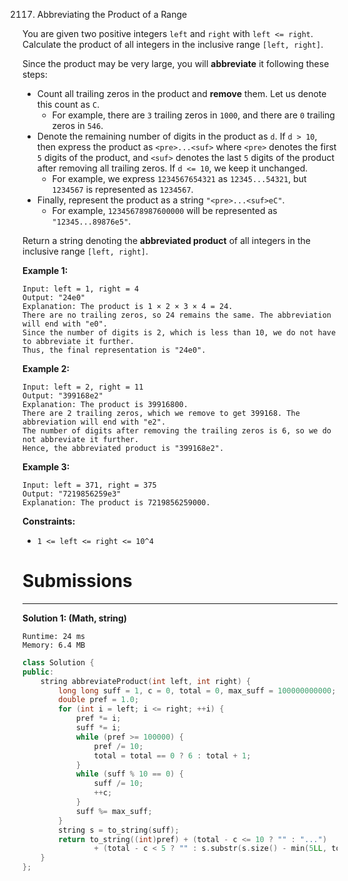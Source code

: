 2117. Abbreviating the Product of a Range

You are given two positive integers `left` and `right` with `left <= right`. Calculate the product of all integers in the inclusive range `[left, right]`.

Since the product may be very large, you will **abbreviate** it following these steps:

* Count all trailing zeros in the product and **remove** them. Let us denote this count as `C`.
    * For example, there are `3` trailing zeros in `1000`, and there are `0` trailing zeros in `546`.
* Denote the remaining number of digits in the product as `d`. If `d > 10`, then express the product as `<pre>...<suf>` where `<pre>` denotes the first `5` digits of the product, and `<suf>` denotes the last `5` digits of the product after removing all trailing zeros. If `d <= 10`, we keep it unchanged.
    * For example, we express `1234567654321` as `12345...54321`, but `1234567` is represented as `1234567`.
* Finally, represent the product as a string `"<pre>...<suf>eC"`.
    * For example, `12345678987600000` will be represented as `"12345...89876e5"`.

Return a string denoting the **abbreviated product** of all integers in the inclusive range `[left, right]`.

 

**Example 1:**
```
Input: left = 1, right = 4
Output: "24e0"
Explanation: The product is 1 × 2 × 3 × 4 = 24.
There are no trailing zeros, so 24 remains the same. The abbreviation will end with "e0".
Since the number of digits is 2, which is less than 10, we do not have to abbreviate it further.
Thus, the final representation is "24e0".
```

**Example 2:**
```
Input: left = 2, right = 11
Output: "399168e2"
Explanation: The product is 39916800.
There are 2 trailing zeros, which we remove to get 399168. The abbreviation will end with "e2".
The number of digits after removing the trailing zeros is 6, so we do not abbreviate it further.
Hence, the abbreviated product is "399168e2".
```

**Example 3:**
```
Input: left = 371, right = 375
Output: "7219856259e3"
Explanation: The product is 7219856259000.
```

**Constraints:**

* `1 <= left <= right <= 10^4`

# Submissions
---
**Solution 1: (Math, string)**
```
Runtime: 24 ms
Memory: 6.4 MB
```
```c++
class Solution {
public:
    string abbreviateProduct(int left, int right) {
        long long suff = 1, c = 0, total = 0, max_suff = 100000000000;
        double pref = 1.0;
        for (int i = left; i <= right; ++i) {
            pref *= i;
            suff *= i;
            while (pref >= 100000) {
                pref /= 10;
                total = total == 0 ? 6 : total + 1; 
            }
            while (suff % 10 == 0) {
                suff /= 10;
                ++c;
            }
            suff %= max_suff;
        }
        string s = to_string(suff);
        return to_string((int)pref) + (total - c <= 10 ? "" : "...") 
                + (total - c < 5 ? "" : s.substr(s.size() - min(5LL, total - c - 5))) + "e" + to_string(c);
    }
};
```
